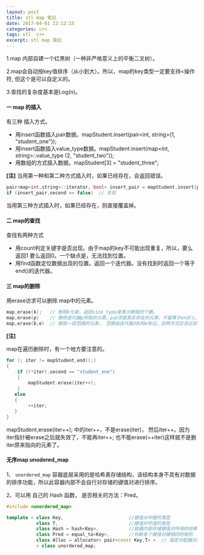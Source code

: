 ```yaml
---
layout: post
title: stl map 笔记
date: 2017-04-01 22:12:15
categories: c++
tags: stl  c++
excerpt: stl map 简记
---
```



1.map 内部自建一个红黑树（一种非严格意义上的平衡二叉树）。

2.map会自动按key值排序（从小到大）。所以，map的key类型一定要支持<操作符, 但这个是可以自定义的。

3.查找的复杂度基本是Log(n)。


#### 一 map 的插入

有三种 插入方式。
- 用insert函数插入pair数据。mapStudent.insert(pair<int, string>(1, "student_one"));
- 用insert函数插入value_type数据。mapStudent.insert(map<int, string>::value_type (2, "student_two"));
- 用数组的方式插入数据。mapStudent[3] = "student_three";

**[注]**
当用第一种和第二种方式插入时，如果已经存在，会返回错误。
```c++
pair<map<int,string>::iterator, bool> insert_pair = mapStudent.insert(pair<int, string>(1, "student_one"));
if (insert_pair,second == false)  // 失败
```

当用第三种方式插入时，如果已经存在，则直接覆盖掉。

#### 二 map的查找

查找有两种方式
- 用count判定关键字是否出现。由于map的key不可能出现重复，所以，要么返回1 要么返回0。一个缺点是，无法找到位置。
- 用find函数定位数据出现的位置。返回一个迭代器。没有找到时返回一个等于end()的迭代器。

#### 三 map的删除

用erase访求可以删除 map中的元素。 

```c++
map.erase(k);   // 删除k元素，返回size_type是表示删除的个数。
map,erase(p)    // 删除迭代器p所指的元素。p必须是真实存在的元素，不能等于end()。
map,erase(b,e)  // 删除一段范围的元素， 范围由迭代器对b和e标记。这种方式应该比较少见吧。
```

**[注]**

map在遍历删除时，有一个地方要注意的。

```c++
for (; iter != mapStudent,end();)
{
    if ((*iter).second == "student_one")
    { 
        mapStudent.erase(iter++);  
    }
   else
   {
        ++iter;
   }  
}
```

 mapStudent,erase(iter++); 中的iter++，不是erase(iter)， 然后iter++。因为iter指针被erase之后就失效了，不能再iter++; 也不能erase(++iter)这样就不是删iter原来指向的元素了。

#### 无序map unodered_map

1、 `unordered_map` 容器底层采用的是哈希表存储结构，该结构本身不具有对数据的排序功能，所以此容器内部不会自行对存储的键值对进行排序。

2、可以用 自己的 Hash 函数， 是否相关的方法：Pred。

```c++
#include <unordered_map>

template < class Key,                        //键值对中键的类型
           class T,                          //键值对中值的类型
           class Hash = hash<Key>,           //容器内部存储键值对所用的哈希函数
           class Pred = equal_to<Key>,       //判断各个键值对键相同的规则
           class Alloc = allocator< pair<const Key,T> >  // 指定分配器对象的类型
           > class unordered_map;
```


